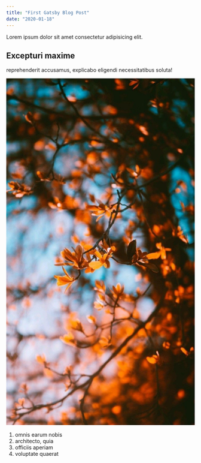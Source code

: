 ```yaml
---
title: "First Gatsby Blog Post"
date: "2020-01-18"
---
```


Lorem ipsum dolor sit amet consectetur adipisicing elit.

## Excepturi maxime

reprehenderit accusamus, explicabo eligendi necessitatibus soluta!

![gatsby tutorial](../images/gatsby-tutorial.png)

1. omnis earum nobis
2. architecto, quia
3. officiis aperiam
4. voluptate quaerat